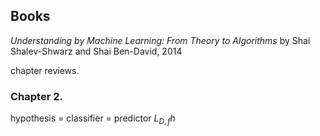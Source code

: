 
## Books

*Understanding by Machine Learning: From Theory to Algorithms* by Shai Shalev-Shwarz and Shai Ben-David, 2014

chapter reviews. 
### Chapter 2. 
hypothesis = classifier = predictor 
$L_{D,f}h$
